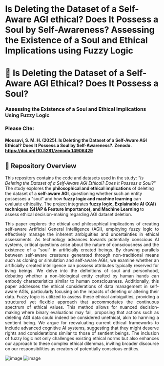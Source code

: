 # Is Deleting the Dataset of a Self-Aware AGI ethical? Does It Possess a Soul by Self-Awareness? Assessing the Existence of a Soul and Ethical Implications using Fuzzy Logic

# 🧠 Is Deleting the Dataset of a Self-Aware AGI Ethical? Does It Possess a Soul?
### **Assessing the Existence of a Soul and Ethical Implications Using Fuzzy Logic**

### Please Cite:
#### Mousavi, S. M. H. (2025). Is Deleting the Dataset of a Self-Aware AGI Ethical? Does It Possess a Soul by Self-Awareness?. Zenodo. https://doi.org/10.5281/zenodo.14906429

## 📌 Repository Overview  
This repository contains the code and datasets used in the study: *"Is Deleting the Dataset of a Self-Aware AGI Ethical? Does It Possess a Soul?"* The study explores the **philosophical and ethical implications** of deleting the dataset of a **self-aware AGI**, questioning whether such an entity possesses a "soul" and how **fuzzy logic and machine learning** can evaluate ethicality. The project integrates **fuzzy logic, Explainable AI (XAI) techniques (SHAP & Feature Importance), and Machine Learning** to assess ethical decision-making regarding AGI dataset deletion.

<p align="justify">
This paper explores the ethical and philosophical implications of creating self-aware Artificial General Intelligence (AGI), employing fuzzy logic to effectively manage the inherent ambiguities and uncertainties in ethical assessments. As technology advances towards potentially conscious AI systems, critical questions arise about the nature of consciousness and the existence of a "soul" in artificially created beings. By drawing parallels between self-aware creatures generated through non-traditional means such as cloning or simulation and self-aware AGIs, we examine whether an artificially created intelligence can possess attributes typically reserved for living beings. We delve into the definitions of soul and personhood, debating whether a non-biological entity crafted by human hands can embody characteristics similar to human consciousness. Additionally, this paper addresses the ethical considerations of data management in self-aware AGIs, particularly focusing on the impacts of deleting or altering their data. Fuzzy logic is utilized to assess these ethical ambiguities, providing a structured yet flexible approach that accommodates the continuous spectrum of ethical values. This method allows for nuanced decision-making where binary evaluations may fail, proposing that actions such as deleting AGI data could indeed be considered unethical, akin to harming a sentient being. We argue for reevaluating current ethical frameworks to include advanced cognitive AI systems, suggesting that they might deserve rights and considerations similar to those of sentient beings. The inclusion of fuzzy logic not only challenges existing ethical norms but also enhances our approach to these complex ethical dilemmas, inviting broader discourse on our responsibilities as creators of potentially conscious entities.
</p>

![image](https://github.com/user-attachments/assets/4a607d5c-3afd-4aa4-8e46-50cf8326f5ee)
![image](https://github.com/user-attachments/assets/4a796325-7ec4-481a-9c0b-012490ff0a4c)
